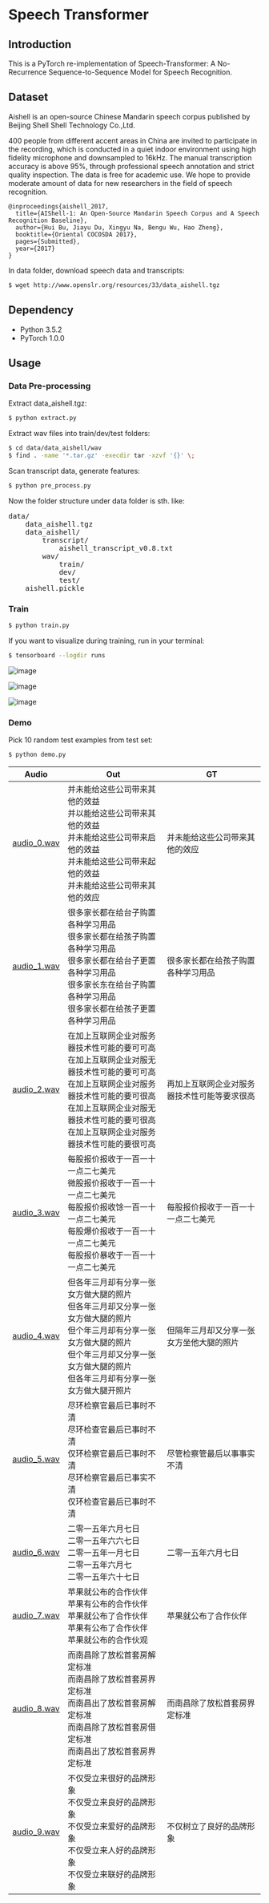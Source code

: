 # Speech Transformer

## Introduction

This is a PyTorch re-implementation of Speech-Transformer: A No-Recurrence Sequence-to-Sequence Model for Speech Recognition.

## Dataset

Aishell is an open-source Chinese Mandarin speech corpus published by Beijing Shell Shell Technology Co.,Ltd.

400 people from different accent areas in China are invited to participate in the recording, which is conducted in a quiet indoor environment using high fidelity microphone and downsampled to 16kHz. The manual transcription accuracy is above 95%, through professional speech annotation and strict quality inspection. The data is free for academic use. We hope to provide moderate amount of data for new researchers in the field of speech recognition.
```
@inproceedings{aishell_2017,
  title={AIShell-1: An Open-Source Mandarin Speech Corpus and A Speech Recognition Baseline},
  author={Hui Bu, Jiayu Du, Xingyu Na, Bengu Wu, Hao Zheng},
  booktitle={Oriental COCOSDA 2017},
  pages={Submitted},
  year={2017}
}
```
In data folder, download speech data and transcripts:

```bash
$ wget http://www.openslr.org/resources/33/data_aishell.tgz
```

## Dependency

- Python 3.5.2
- PyTorch 1.0.0

## Usage
### Data Pre-processing
Extract data_aishell.tgz:
```bash
$ python extract.py
```

Extract wav files into train/dev/test folders:
```bash
$ cd data/data_aishell/wav
$ find . -name '*.tar.gz' -execdir tar -xzvf '{}' \;
```

Scan transcript data, generate features:
```bash
$ python pre_process.py
```

Now the folder structure under data folder is sth. like:
<pre>
data/
    data_aishell.tgz
    data_aishell/
        transcript/
            aishell_transcript_v0.8.txt
        wav/
            train/
            dev/
            test/
    aishell.pickle
</pre>

### Train
```bash
$ python train.py
```

If you want to visualize during training, run in your terminal:
```bash
$ tensorboard --logdir runs
```

![image](https://github.com/foamliu/Speech-Transformer/raw/master/images/learning_rate.jpg)

![image](https://github.com/foamliu/Speech-Transformer/raw/master/images/train_loss.jpg)

![image](https://github.com/foamliu/Speech-Transformer/raw/master/images/valid_loss.jpg)

### Demo
Pick 10 random test examples from test set:
```bash
$ python demo.py
```
|Audio|Out|GT|
|---|---|---|
|[audio_0.wav](https://github.com/foamliu/Speech-Transformer/raw/master/audios/audio_0.wav)|并未能给这些公司带来其他的效益<br>并以能给这些公司带来其他的效益<br>并未能给这些公司带来启他的效益<br>并未能给这些公司带来起他的效益<br>并未能给这些公司带来其他的效应|并未能给这些公司带来其他的效应|
|[audio_1.wav](https://github.com/foamliu/Speech-Transformer/raw/master/audios/audio_1.wav)|很多家长都在给台子购置各种学习用品<br>很多家长都在给孩子购置各种学习用品<br>很多家长都在给台子更置各种学习用品<br>很多家长东在给台子购置各种学习用品<br>很多家长都在给孩子更置各种学习用品|很多家长都在给孩子购置各种学习用品|
|[audio_2.wav](https://github.com/foamliu/Speech-Transformer/raw/master/audios/audio_2.wav)|在加上互联网企业对服务器技术性可能的要可可高<br>在加上互联网企业对服无器技术性可能的要可可高<br>在加上互联网企业对服务器技术性可能的要可很高<br>在加上互联网企业对服无器技术性可能的要可很高<br>在加上互联网企业对服务器技术性可能的要很可高|再加上互联网企业对服务器技术性可能等要求很高|
|[audio_3.wav](https://github.com/foamliu/Speech-Transformer/raw/master/audios/audio_3.wav)|每股报价报收于一百一十一点二七美元<br>微股报价报收于一百一十一点二七美元<br>每股报价报收馀一百一十一点二七美元<br>每股爆价报收于一百一十一点二七美元<br>每股报价暴收于一百一十一点二七美元|每股报价报收于一百一十一点二七美元|
|[audio_4.wav](https://github.com/foamliu/Speech-Transformer/raw/master/audios/audio_4.wav)|但各年三月却有分享一张女方做大腿的照片<br>但各年三月却又分享一张女方做大腿的照片<br>但个年三月却有分享一张女方做大腿的照片<br>但个年三月却又分享一张女方做大腿的照片<br>但各年三月却有分享一张女方做大腿开照片|但隔年三月却又分享一张女方坐他大腿的照片|
|[audio_5.wav](https://github.com/foamliu/Speech-Transformer/raw/master/audios/audio_5.wav)|尽环检察官最后已事时不清<br>尽环检查官最后已事时不清<br>仅环检察官最后已事时不清<br>尽环检察官最后已事实不清<br>仅环检查官最后已事时不清|尽管检察管最后以事事实不清|
|[audio_6.wav](https://github.com/foamliu/Speech-Transformer/raw/master/audios/audio_6.wav)|二零一五年六月七日<br>二零一五年六六七日<br>二零一五年一月七日<br>二零一五年六月七<br>二零一五年六十七日|二零一五年六月七日|
|[audio_7.wav](https://github.com/foamliu/Speech-Transformer/raw/master/audios/audio_7.wav)|苹果就公布的合作伙伴<br>苹果有公布的合作伙伴<br>苹果就公布了合作伙伴<br>苹果有公布了合作伙伴<br>苹果就公布的合作伙观|苹果就公布了合作伙伴|
|[audio_8.wav](https://github.com/foamliu/Speech-Transformer/raw/master/audios/audio_8.wav)|而南昌除了放松首套房解定标准<br>而南昌除了放松首套房界定标准<br>而南昌出了放松首套房解定标准<br>而南昌除了放松首套房借定标准<br>而南昌出了放松首套房界定标准|而南昌除了放松首套房界定标准|
|[audio_9.wav](https://github.com/foamliu/Speech-Transformer/raw/master/audios/audio_9.wav)|不仅受立来很好的品牌形象<br>不仅受立来良好的品牌形象<br>不仅受立来爱好的品牌形象<br>不仅受立来人好的品牌形象<br>不仅受立来联好的品牌形象|不仅树立了良好的品牌形象|